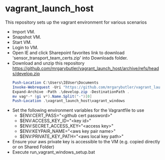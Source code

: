 # vagrant_launch_host
This repository sets up the vagrant environment for various scenarios

- Import VM.
- Snapshot VM.
- Start VM.
- Login to VM.
- Open IE and click Sharepoint favorites link to download 'sensor_transport_team_certs.zip' into Downloads folder.
- Download and unzip this repository https://github.com/mrgarybutler/vagrant_launch_host/archive/refs/heads/develop.zip
  ```Powershell
  Push-Location C:\Users\IEUser\Documents
  Invoke-Webrequest -Uri "https://github.com/mrgarybutler/vagrant_launch_host/archive/refs/heads/develop.zip" -OutFile develop.zip
  Expand-Archive -Path .\develop.zip -DestinationPath .
  mv vag*-* (gi v*).Name.Split("-")[0]
  Push-Location .\vagrant_launch_host\vagrant_windows
  ```
- Set the following environment variables for the Vagrantfile to use
  - $ENV:CERT_PASS="\<github cert password\>"
  - $ENV:ACCESS_KEY_ID="\<key id\>"
  - $ENV:SECRET_ACCESS_KEY="\<access key\>"
  - $ENV:KEYPAIR_NAME="\<aws key pair name\>"
  - $ENV:PRIVATE_KEY_PATH="\<aws local key path\>"
- Ensure your aws private key is accessible to the VM (e.g. copied directly or on Shared Folder)
- Execute run_vagrant_windows_setup.bat
